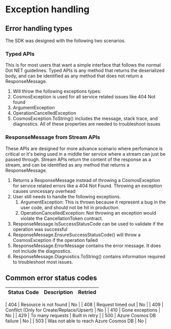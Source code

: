 # Exception handling

## Error handling types
The SDK was designed with the following two scenarios.

### Typed APIs
This is for most users that want a simple interface that follows the normal Dot NET guidelines. Typed APIs is any method that returns the deserialized body, and can be identified as any method that does not return a ResponseMessage.

1. Will throw the following exceptions types:
  1. CosmosException is used for all service related issues like 404 Not found
  2. ArgumentException
  3. OperationCancelledException
2. CosmosException.ToString() includes the message, stack trace, and diagnostics. All of these properties are needed to troubleshoot issues

### ResponseMessage from Stream APIs
These APIs are designed for more advance scenario where perfomance is critical or it's being used in a middle tier service where a stream can just be passed through. Stream APIs return the content of the response as a stream, and can be identified as any method that returns a ResponseMessage. 

1. Returns a ResponseMessage instead of throwing a CosmosException for service related errors like a 404 Not Found. Throwing an exception causes unncessary overhead
2. User still needs to handle the following exceptions.
    1. ArgumentException: This is thrown because it represent a bug in the user code, and should not be hit in production.
    2. OperationCancelledException: Not throwing an exception would violate the CancellationToken contract. 
3. ResponseMessage.IsSuccessStatusCode can be used to validate if the operation was successful
4. ResponseMessage.EnsureSuccessStatusCode() will throw a CosmosException if the operation failed
5. ResponseMessage.ErrorMessage contains the error message. It does not include the diagnostics.
6. ResponseMessage.Diagnostics.ToString() contains information required to troubleshoot most issues.


## Common error status codes

| Status Code | Description | Retried |
|----------|-------------|------|

| 404 | Resource is not found | No |
| 408 | Request timed out | No |
| 409 | Conflict (Only for Create/Replace/Upsert) | No |
| 410 | Gone exceptions | No |
| 429 | To many requests | Built in retry |
| 500 | Azure Cosmos DB failure | No |
| 503 | Was not able to reach Azure Cosmos DB | No |